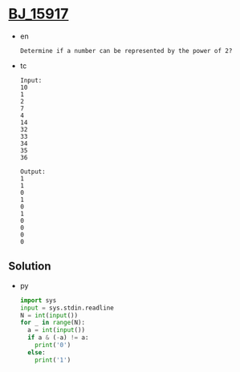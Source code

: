 # [BJ_15917](https://acmicpc.net/problem/15917)

* en

  ```en
  Determine if a number can be represented by the power of 2?
  ```

* tc

  ```tc
  Input:
  10
  1
  2
  7
  4
  14
  32
  33
  34
  35
  36

  Output:
  1
  1
  0
  1
  0
  1
  0
  0
  0
  0
  ```

## Solution

* py

  ```py
  import sys
  input = sys.stdin.readline
  N = int(input())
  for _ in range(N):
    a = int(input())
    if a & (-a) != a:
      print('0')
    else:
      print('1')
  ```
